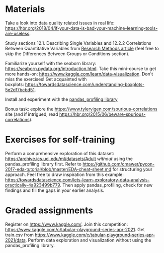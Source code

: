 # Materials
Take a look into data quality related issues in real life: https://hbr.org/2018/04/if-your-data-is-bad-your-machine-learning-tools-are-useless.

Study sections 12.1. Describing Single Variables and 12.2.2 Correlations Between Quantitative Variables from [Research Methods article](https://saylordotorg.github.io/text_research-methods-in-psychology/) (feel free to skip the Differences Between Groups or Conditions section).

Familiarize yourself with the seaborn library: https://seaborn.pydata.org/introduction.html.
Take this mini-course to get more hands-on: https://www.kaggle.com/learn/data-visualization. Don't miss the exercises!
Get acquainted with boxplots: https://towardsdatascience.com/understanding-boxplots-5e2df7bcbd51.

Install and experiment with the [pandas_profiling library](https://github.com/ydataai/pandas-profiling)

Bonus task: explore the https://www.tylervigen.com/spurious-correlations site (and if intrigued, read https://hbr.org/2015/06/beware-spurious-correlations).

# Exercises for self-training
Perform a comprehensive exploration of this dataset: https://archive.ics.uci.edu/ml/datasets/Adult _without_ using the pandas_profiling library first. Refer to https://github.com/cmawer/pycon-2017-eda-tutorial/blob/master/EDA-cheat-sheet.md for structuring your approach. Feel free to draw inspiration from this example: https://towardsdatascience.com/lets-learn-exploratory-data-analysis-practically-4a923499b779.
Then apply pandas_profiling, check for new findings and fill the gaps in your earlier analysis.

# Graded assignments
Register on https://www.kaggle.com/.
Join this competition: https://www.kaggle.com/c/tabular-playground-series-apr-2021.
Get train.csv from https://www.kaggle.com/c/tabular-playground-series-apr-2021/data.
Perform data exploration and visualization without using the pandas_profiling library.
